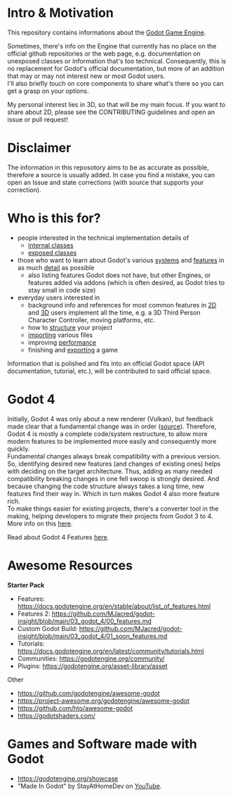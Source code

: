 # Intro & Motivation

This repository contains informations about the [Godot Game Engine](https://github.com/godotengine/godot).

Sometimes, there's info on the Engine that currently has no place on the official github repositories or the web page, e.g. documentation on unexposed classes or information that's too technical. Consequently, this is no replacement for Godot's official documentation, but more of an addition that may or may not interest new or most Godot users.  
I'll also briefly touch on core components to share what's there so you can get a grasp on your options.

My personal interest lies in 3D, so that will be my main focus. If you want to share about 2D, please see the CONTRIBUTING guidelines and open an issue or pull request!


# Disclaimer

The information in this reposotory aims to be as accurate as possible, therefore a source is usually added. In case you find a mistake, you can open an Issue and state corrections (with source that supports your correction).


# Who is this for?

* people interested in the technical implementation details of
  * [internal classes](01_internal_classes/)
  * [exposed classes](02_classes/)
* those who want to learn about Godot's various [systems](04_systems/) and [features](03_godot_4/00_features.md) in as much [detail](05_features_in_detail/) as possible
  * also listing features Godot does not have, but other Engines, or features added via addons (which is often desired, as Godot tries to stay small in code size)
* everyday users interested in
  * background info and references for most common features in [2D](07_techniques_2d/) and [3D](06_techniques_3d/) users implement all the time, e.g. a 3D Third Person Character Controller, moving platforms, etc.
  * how to [structure](08_project_architecture/) your project
  * [importing](09_importing/) various files
  * improving [performance](10_performance/)
  * finishing and [exporting](99_export/) a game

Information that is polished and fits into an official Godot space (API documentation, tutorial, etc.), will be contributed to said official space.


# Godot 4

Initially, Godot 4 was only about a new renderer (Vulkan), but feedback made clear that a fundamental change was in order ([source](https://www.reddit.com/r/godot/comments/on0hzn/comment/h5pgoi5/?utm_source=reddit&utm_medium=web2x&context=3)). Therefore, Godot 4 is mostly a complete code/system restructure, to allow more modern features to be implemented more easily and consequently more quickly.  
Fundamental changes always break compatibility with a previous version. So, identifying desired new features (and changes of existing ones) helps with deciding on the target architecture. Thus, adding as many needed compatibility breaking changes in one fell swoop is strongly desired. And because changing the code structure always takes a long time, new features find their way in. Which in turn makes Godot 4 also more feature rich.  
To make things easier for existing projects, there's a converter tool in the making, helping developers to migrate their projects from Godot 3 to 4. More info on this [here](https://docs.godotengine.org/en/stable/tutorials/migrating/upgrading_to_godot_4.html).  

Read about Godot 4 Features [here](03_godot_4/00_features.md).


# Awesome Resources

**Starter Pack**
* Features: https://docs.godotengine.org/en/stable/about/list_of_features.html
* Features 2: https://github.com/MJacred/godot-insight/blob/main/03_godot_4/00_features.md
* Custom Godot Build: https://github.com/MJacred/godot-insight/blob/main/03_godot_4/01_soon_features.md
* Tutorials: https://docs.godotengine.org/en/latest/community/tutorials.html
* Communities: https://godotengine.org/community/
* Plugins: https://godotengine.org/asset-library/asset

Other
* https://github.com/godotengine/awesome-godot 
* https://project-awesome.org/godotengine/awesome-godot
* https://github.com/hto/awesome-godot
* https://godotshaders.com/


# Games and Software made with Godot

* https://godotengine.org/showcase
* "Made In Godot" by StayAtHomeDev on [YouTube](https://www.youtube.com/watch?v=ZrtK_3PfLsU&list=PLEHvj4yeNfeHArSU6U2a715ssJYYCnKCg).
